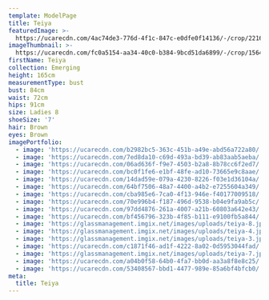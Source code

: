 ```yaml
---
template: ModelPage
title: Teiya
featuredImage: >-
  https://ucarecdn.com/4ac74de3-776d-4f1c-847c-e0dfe0f14136/-/crop/2216x1310/0,0/-/preview/
imageThumbnail: >-
  https://ucarecdn.com/fc0a5154-aa34-40c0-b384-9bcd51da6899/-/crop/1564x1861/0,0/-/preview/
firstName: Teiya
collection: Emerging
height: 165cm
measurementType: bust
bust: 84cm
waist: 72cm
hips: 91cm
size: Ladies 8
shoeSize: '7'
hair: Brown
eyes: Brown
imagePortfolio:
  - image: 'https://ucarecdn.com/b2982bc5-363c-451b-a49e-abd56a722a80/'
  - image: 'https://ucarecdn.com/7ed8da10-c69d-493a-bd39-ab83aab5aeba/'
  - image: 'https://ucarecdn.com/06ad636f-f9e7-4503-b2a8-8b78cc6f2ed7/'
  - image: 'https://ucarecdn.com/bc0f1fe6-e1bf-48fe-ad10-73665e9c8aae/'
  - image: 'https://ucarecdn.com/14dad59e-079a-4230-8226-f03e1d36104a/'
  - image: 'https://ucarecdn.com/64bf7506-48a7-4400-a4b2-e7255604a349/'
  - image: 'https://ucarecdn.com/cba985e6-7ca0-4f13-946e-f40177009518/'
  - image: 'https://ucarecdn.com/70e996b4-f187-496d-9538-b04e9fa9ab5c/'
  - image: 'https://ucarecdn.com/97dd4876-261a-4007-a21b-60803a642e43/'
  - image: 'https://ucarecdn.com/bf456796-323b-4f85-b111-e9100fb5a844/'
  - image: 'https://glassmanagement.imgix.net/images/uploads/teiya-8.jpg'
  - image: 'https://glassmanagement.imgix.net/images/uploads/teiya-4.jpg'
  - image: 'https://glassmanagement.imgix.net/images/uploads/teiya-3.jpg'
  - image: 'https://ucarecdn.com/c1871f46-ad1f-4222-8a02-0d5953044fad/'
  - image: 'https://glassmanagement.imgix.net/images/uploads/teiya-7.jpg'
  - image: 'https://ucarecdn.com/a04b0f58-64b0-4fa7-bb0d-aa3a8f8e8c25/'
  - image: 'https://ucarecdn.com/53408567-bbd1-4477-989e-85a6bf4bfcb0/'
meta:
  title: Teiya
---
```


